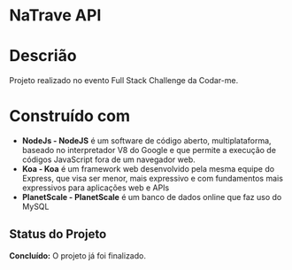 # NaTrave API

# Descrião
Projeto realizado no evento Full Stack Challenge da Codar-me.

# Construído com
 - **NodeJs - NodeJS** é um software de código aberto, multiplataforma, baseado no interpretador V8 do Google e que permite a execução de códigos JavaScript fora de um navegador web.
 - **Koa - Koa** é um framework web desenvolvido pela mesma equipe do Express, que visa ser menor, mais expressivo e com fundamentos mais expressivos para aplicações web e APIs
 - **PlanetScale - PlanetScale** é um banco de dados online que faz uso do MySQL

## Status do Projeto
**Concluído:** O projeto já foi finalizado.
